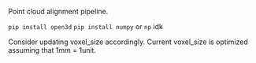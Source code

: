 Point cloud alignment pipeline.

`pip install open3d`
`pip install numpy` or `np` idk

Consider updating voxel_size accordingly. Current voxel_size is optimized assuming that 1mm = 1unit.
